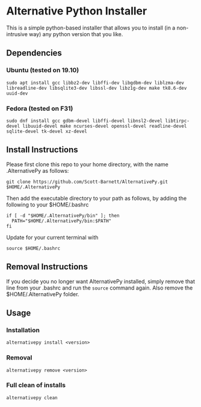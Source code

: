 # Alternative Python Installer
This is a simple python-based installer that allows you to install (in a non-intrusive way) any python version that you like.
## Dependencies
### Ubuntu (tested on 19.10)
```
sudo apt install gcc libbz2-dev libffi-dev libgdbm-dev liblzma-dev libreadline-dev libsqlite3-dev libssl-dev libz1g-dev make tk8.6-dev uuid-dev
```
### Fedora (tested on F31)
```
sudo dnf install gcc gdbm-devel libffi-devel libnsl2-devel libtirpc-devel libuuid-devel make ncurses-devel openssl-devel readline-devel sqlite-devel tk-devel xz-devel
```
## Install Instructions
Please first clone this repo to your home directory, with the name .AlternativePy as follows:
```
git clone https://github.com/Scott-Barnett/AlternativePy.git $HOME/.AlternativePy
```
Then add the executable directory to your path as follows, by adding the following to your $HOME/.bashrc
```
if [ -d "$HOME/.AlternativePy/bin" ]; then
  PATH="$HOME/.AlternativePy/bin:$PATH"
fi
```
Update for your current terminal with
```
source $HOME/.bashrc
```
## Removal Instructions
If you decide you no longer want AlternativePy installed, simply remove that line from your .bashrc and run the `source` command again. Also remove the $HOME/.AlternativePy folder.
## Usage
### Installation
```
alternativepy install <version>
```
### Removal
```
alternativepy remove <version>
```
### Full clean of installs
```
alternativepy clean
```

